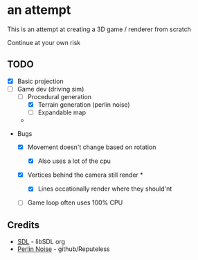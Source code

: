 # an attempt

This is an attempt at creating a 3D game / renderer from scratch

Continue at your own risk



## TODO
- [x] Basic projection
- [ ] Game dev (driving sim)
    - [ ] Procedural generation
        - [x] Terrain generation (perlin noise)
        - [ ] Expandable map
    - 
- Bugs
    - [x] Movement doesn't change based on rotation
        - [x] Also uses a lot of the cpu
    - [x] Vertices behind the camera still render *
        - [x] Lines occationally render where they should'nt
    - [ ] Game loop often uses 100% CPU



## Credits

- [SDL]("https://www.libsdl.org") - libSDL org
- [Perlin Noise]("https://github.com/Reputeless/PerlinNoise") - github/Reputeless